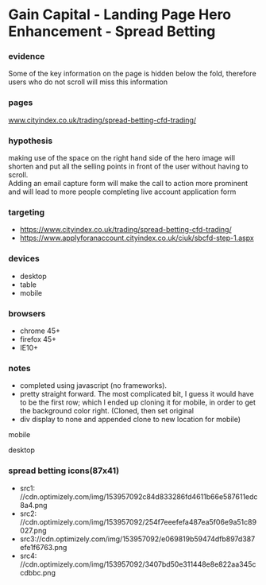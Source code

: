 #  Gain Capital - Landing Page Hero Enhancement - Spread Betting

### evidence
Some of the key information on the page is hidden below the fold, therefore users who do not scroll will miss this information

### pages
www.cityindex.co.uk/trading/spread-betting-cfd-trading/

### hypothesis
making use of the space on the right hand side of the hero image will shorten and put all the selling points in front of the user without having to scroll.  
Adding an email capture form will make the call to action more prominent and will lead to more people completing live account application form

### targeting
- https://www.cityindex.co.uk/trading/spread-betting-cfd-trading/
- https://www.applyforanaccount.cityindex.co.uk/ciuk/sbcfd-step-1.aspx

### devices
- desktop
- table
- mobile

### browsers
- chrome 45+
- firefox 45+
- IE10+


### notes
- completed using javascript (no frameworks).
- pretty straight forward. The most complicated bit, I guess it would have to be the first row; which I ended up cloning it for mobile, in order to get the background color right. (Cloned, then set original 
- div display to none and appended clone to new location for mobile)


<kfd>mobile</kfd>
 [](cityindex/src/mobilev1.png)

<kfd>desktop</kfd>
[](cityindex/src/desktopv1.png)



### spread betting icons(87x41)
- src1:  //cdn.optimizely.com/img/153957092c84d833286fd4611b66e587611edc8a4.png
- src2: //cdn.optimizely.com/img/153957092/254f7eeefefa487ea5f06e9a51c89027.png
- src3://cdn.optimizely.com/img/153957092/e069819b59474dfb897d387efe1f6763.png
- src4: //cdn.optimizely.com/img/153957092/3407bd50e311448e8e822aa345ccdbbc.png







